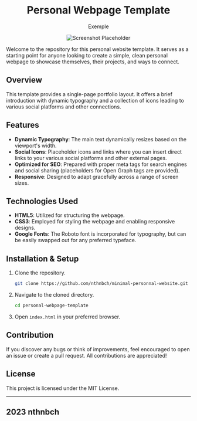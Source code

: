 <div align="center">

# Personal Webpage Template

Exemple

![Screenshot Placeholder](path_to_your_screenshot.png)

</div>

Welcome to the repository for this personal website template. It serves as a starting point for anyone looking to create a simple, clean personal webpage to showcase themselves, their projects, and ways to connect.

## Overview

This template provides a single-page portfolio layout. It offers a brief introduction with dynamic typography and a collection of icons leading to various social platforms and other connections.

## Features

- **Dynamic Typography**: The main text dynamically resizes based on the viewport's width.
- **Social Icons**: Placeholder icons and links where you can insert direct links to your various social platforms and other external pages.
- **Optimized for SEO**: Prepared with proper meta tags for search engines and social sharing (placeholders for Open Graph tags are provided).
- **Responsive**: Designed to adapt gracefully across a range of screen sizes.

## Technologies Used

- **HTML5**: Utilized for structuring the webpage.
- **CSS3**: Employed for styling the webpage and enabling responsive designs.
- **Google Fonts**: The Roboto font is incorporated for typography, but can be easily swapped out for any preferred typeface.

## Installation & Setup

1. Clone the repository.
    ```bash
    git clone https://github.com/nthnbch/minimal-personnal-website.git
    ```
2. Navigate to the cloned directory.
    ```bash
    cd personal-webpage-template
    ```
3. Open `index.html` in your preferred browser.

## Contribution

If you discover any bugs or think of improvements, feel encouraged to open an issue or create a pull request. All contributions are appreciated!

## License

This project is licensed under the MIT License.

---

## 2023 nthnbch
